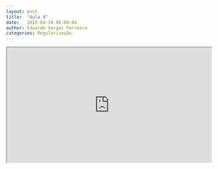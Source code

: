 ```yaml
---
layout: post
title:  "Aula 4"
date:   2015-04-18 08:00:04
author: Eduardo Vargas Ferreira
categories: Regularização
---
```

<center>
<iframe width="560" height="315" src="https://www.youtube.com/embed/zAlX1V3lK5s?autoplay=0"> </iframe>
</center>
